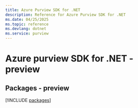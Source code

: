 ```yaml
---
title: Azure Purview SDK for .NET
description: Reference for Azure Purview SDK for .NET
ms.date: 04/25/2025
ms.topic: reference
ms.devlang: dotnet
ms.service: purview
---
```

# Azure purview SDK for .NET - preview
## Packages - preview
[!INCLUDE [packages](purview-index.md)]